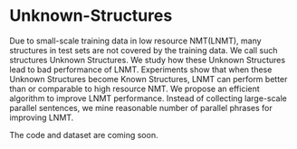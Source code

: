 # Unknown-Structures
Due to small-scale training data in low resource NMT(LNMT), many structures in test sets are not covered by the training data. We call such structures Unknown Structures.
We study how these Unknown Structures lead to bad performance of LNMT.
Experiments show that when these Unknown Structures become Known Structures,  LNMT can perform better than or comparable to high resource NMT. 
We propose an efficient algorithm to improve LNMT performance. Instead of collecting large-scale parallel sentences, we mine reasonable number of parallel phrases for improving LNMT.

The code and dataset are coming soon.
